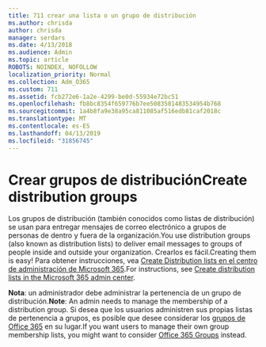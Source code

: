 ```yaml
---
title: 711 crear una lista o un grupo de distribución
ms.author: chrisda
author: chrisda
manager: serdars
ms.date: 4/13/2018
ms.audience: Admin
ms.topic: article
ROBOTS: NOINDEX, NOFOLLOW
localization_priority: Normal
ms.collection: Adm_O365
ms.custom: 711
ms.assetid: fcb272e6-1a2e-4299-be0d-55934e72bc51
ms.openlocfilehash: fb8bc8354f659776b7ee5083581483534954b768
ms.sourcegitcommit: 1a4b8fa9e38a95ca811085af516edb81caf2018c
ms.translationtype: MT
ms.contentlocale: es-ES
ms.lasthandoff: 04/13/2019
ms.locfileid: "31856745"
---
```

# <a name="create-distribution-groups"></a><span data-ttu-id="86a22-102">Crear grupos de distribución</span><span class="sxs-lookup"><span data-stu-id="86a22-102">Create distribution groups</span></span>

<span data-ttu-id="86a22-103">Los grupos de distribución (también conocidos como listas de distribución) se usan para entregar mensajes de correo electrónico a grupos de personas de dentro y fuera de la organización.</span><span class="sxs-lookup"><span data-stu-id="86a22-103">You use distribution groups (also known as distribution lists) to deliver email messages to groups of people inside and outside your organization.</span></span> <span data-ttu-id="86a22-104">Crearlos es fácil.</span><span class="sxs-lookup"><span data-stu-id="86a22-104">Creating them is easy!</span></span> <span data-ttu-id="86a22-105">Para obtener instrucciones, vea [Create Distribution lists en el centro de administración de Microsoft 365](https://support.office.com/article/b1ffe755-59e5-4369-826d-825f145a8400).</span><span class="sxs-lookup"><span data-stu-id="86a22-105">For instructions, see [Create distribution lists in the Microsoft 365 admin center](https://support.office.com/article/b1ffe755-59e5-4369-826d-825f145a8400).</span></span>

<span data-ttu-id="86a22-106">**Nota**: un administrador debe administrar la pertenencia de un grupo de distribución.</span><span class="sxs-lookup"><span data-stu-id="86a22-106">**Note**: An admin needs to manage the membership of a distribution group.</span></span> <span data-ttu-id="86a22-107">Si desea que los usuarios administren sus propias listas de pertenencia a grupos, es posible que desee considerar los [grupos de Office 365](https://support.office.com/article/b565caa1-5c40-40ef-9915-60fdb2d97fa2) en su lugar.</span><span class="sxs-lookup"><span data-stu-id="86a22-107">If you want users to manage their own group membership lists, you might want to consider [Office 365 Groups](https://support.office.com/article/b565caa1-5c40-40ef-9915-60fdb2d97fa2) instead.</span></span> 

